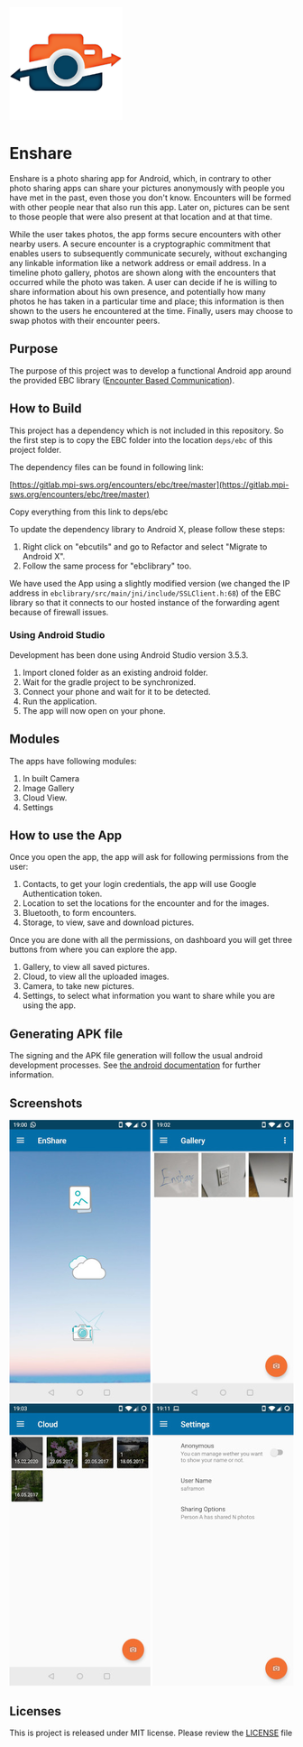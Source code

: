 ![Enshare](data/enshare.png)
# Enshare

Enshare is a photo sharing app for Android, which, in contrary to other photo sharing apps can share your pictures anonymously with people you have met in the past, even those you don't know. Encounters will be formed with other people near that also run this app. Later on, pictures can be sent to those people that were also present at that location and at that time.

While the user takes photos, the app forms secure encounters with other nearby users. A secure encounter is a cryptographic commitment that enables users to subsequently communicate securely, without exchanging any linkable information like a network address or email address. In a timeline photo gallery, photos are shown along with the encounters that occurred while the photo was taken. A user can decide if he is willing to share information about his own presence, and potentially how many photos he has taken in a particular time and place; this information is then shown to the users he encountered at the time. Finally, users may choose to swap photos with their encounter peers.

## Purpose
The purpose of this project was to develop a functional Android app around the provided EBC library ([Encounter Based Communication](https://gitlab.mpi-sws.org/encounters/ebc/tree/master)).

## How to Build
This project has a dependency which is not included in this repository.
So the first step is to copy the EBC folder into the location `deps/ebc`
of this project folder.

The dependency files can be found in following link:

[https://gitlab.mpi-sws.org/encounters/ebc/tree/master](https://gitlab.mpi-sws.org/encounters/ebc/tree/master)

Copy everything from this link to deps/ebc

To update the dependency library to Android X, please follow these steps:
1. Right click on "ebcutils" and go to Refactor and select "Migrate to Android X".
2. Follow the same process for "ebclibrary" too.

We have used the App using a slightly modified version (we changed the IP address in `ebclibrary/src/main/jni/include/SSLClient.h:68`) of the EBC library so that it connects to our hosted instance of the forwarding agent because of firewall issues.

### Using Android Studio
Development has been done using Android Studio version 3.5.3.

1. Import cloned folder as an existing android folder.
2. Wait for the gradle project to be synchronized.
3. Connect your phone and wait for it to be detected.
4. Run the application.
5. The app will now open on your phone. 

## Modules
The apps have following modules:
1. In built Camera
2. Image Gallery
3. Cloud View. 
4. Settings

## How to use the App

Once you open the app, the app will ask for following permissions from the user:
1. Contacts, to get your login credentials, the app will use Google Authentication token.
2. Location to set the locations for the encounter and for the images.
3. Bluetooth, to form encounters.
4. Storage, to view, save and download pictures. 

Once you are done with all the permissions, on dashboard you will get three buttons from where you can explore the app.
1. Gallery, to view all saved pictures. 
2. Cloud, to view all the uploaded images.
3. Camera, to take new pictures.
4. Settings, to select what information you want to share while you are using the app. 

## Generating APK file
The signing and the APK file generation will follow the usual android development processes.
See [the android documentation](https://developer.android.com/studio/run) for further information.

## Screenshots

![Dashboard](data/dashboard.jpeg)
![Gallery](data/gallery.jpeg)
![Cloud](data/cloud.jpeg)
![Settings](data/settings.jpeg)

## Licenses
This is project is released under MIT license. Please review the [LICENSE](LICENSE) file